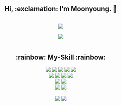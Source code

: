 <div align=center><h2> Hi, :exclamation: I’m Moonyoung.  👋</h2></div><br>
<div align=center><a href="https://hits.seeyoufarm.com"><img src="https://hits.seeyoufarm.com/api/count/incr/badge.svg?url=https%3A%2F%2Fgithub.com%2Fansdud8239&count_bg=%23FFA7CE&title_bg=%23F17CB2&icon=&icon_color=%23E7E7E7&title=Hits&edge_flat=false"/></a></div><br>
<div align=center><img src="https://user-images.githubusercontent.com/60773767/218306580-cadd9caa-d9bd-4c92-9f5b-0cfb871e18c3.gif"/></div>
<br>
<div align=center>
<h2>:rainbow: My-Skill :rainbow:</h2>
<img src="https://img.shields.io/badge/Spring-6DB33F?style=flat-square&logo=Spring&logoColor=white"/> <img src="https://img.shields.io/badge/JavaScript-F7DF1E?style=flat-square&logo=JavaScript&logoColor=black"/> <img src="https://img.shields.io/badge/jQuery-0769AD?style=flat-square&logo=jQuery&logoColor=white"/> <img src="https://img.shields.io/badge/CSS3-1572B6?style=flat-square&logo=CSS3&logoColor=white"/> <img src="https://img.shields.io/badge/HTML-E34F26?style=flat-square&logo=HTML5&logoColor=white"/><br>
<img src="https://img.shields.io/badge/Oracle-F80000?style=flat-square&logo=Oracle&logoColor=white"/> <img src="https://img.shields.io/badge/MySQL-4479A1?style=flat-square&logo=MySQL&logoColor=white"/> <img src="https://img.shields.io/badge/PostgreSQL-4169E1?style=flat-square&logo=PostgreSQL&logoColor=white"/> <img src="https://img.shields.io/badge/Microsoft SQL Server-CC2927?style=flat-square&logo=Microsoft SQL Server&logoColor=white"/> <br>
<img src="https://img.shields.io/badge/Linux-FCC624?style=flat-square&logo=Linux&logoColor=black"/> <img src="https://img.shields.io/badge/Docker-2496ED?style=flat-square&logo=Docker&logoColor=black"/>
<br>
<img src="https://img.shields.io/badge/GitHub-181717?style=flat-square&logo=GitHub&logoColor=white"/> <img src="https://img.shields.io/badge/Jenkins-D24939?style=flat-square&logo=Jenkins&logoColor=black"/>
 <br><br>
<img src="https://github-readme-stats.vercel.app/api?username=ansdud8239&show_icons=true&theme=dracula">  
 <img src="https://github-readme-stats.vercel.app/api/top-langs/?username=ansdud8239&layout=compact)](https://github.com/anuraghazra/github-readme-stats">
</div>

